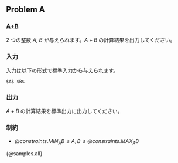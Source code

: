 ## Problem A

### <u>**A+B**</u>

2 つの整数 $A$, $B$ が与えられます。$A + B$ の計算結果を出力してください。

### 入力

入力は以下の形式で標準入力から与えられます。

```
$A$ $B$
```

### 出力

$A + B$ の計算結果を標準出力に出力してください。

### 制約

- ${@constraints.MIN_AB} \leq A, B \leq {@constraints.MAX_AB}$


{@samples.all}

